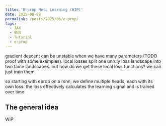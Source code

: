 ```yaml
---
title: 'E-prop Meta Learning (WIP)'
date: 2025-06-28
permalink: /posts/2025/06/e-prop/
tags:
  - JAX
  - SNN
  - Tutorial
  - e-prop
---
```


gradient descent can be unstable when we have many parameters (TODO proof with some examples). local losses split one unruly loss landscape into two tame landscapes. but how do we get these local loss functions? we can just train them.

so starting with eprop on a rsnn, we define multiple heads, each with its own loss. the loss effectively calculates the learning signal and is trained over time

## The general idea
WIP
